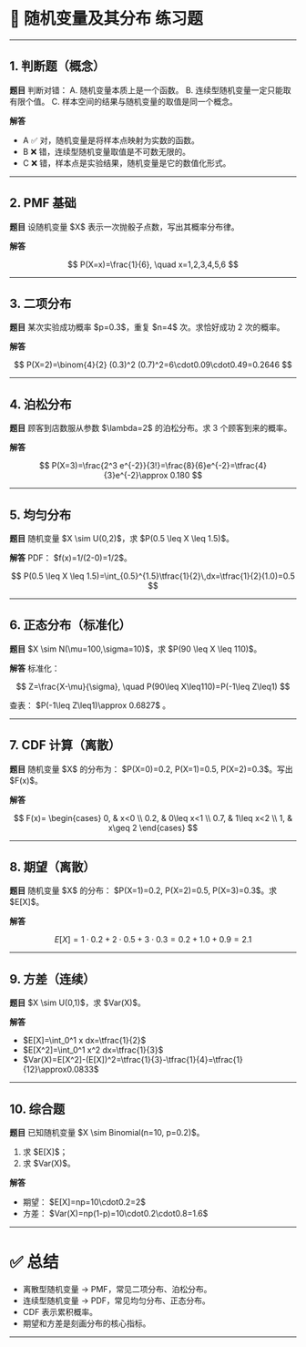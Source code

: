 
# 📘 随机变量及其分布 练习题

---

## 1. 判断题（概念）

**题目**
判断对错：
A. 随机变量本质上是一个函数。
B. 连续型随机变量一定只能取有限个值。
C. 样本空间的结果与随机变量的取值是同一个概念。

**解答**

* A ✅ 对，随机变量是将样本点映射为实数的函数。
* B ❌ 错，连续型随机变量取值是不可数无限的。
* C ❌ 错，样本点是实验结果，随机变量是它的数值化形式。

---

## 2. PMF 基础

**题目**
设随机变量 \$X\$ 表示一次抛骰子点数，写出其概率分布律。

**解答**

$$
P(X=x)=\frac{1}{6}, \quad x=1,2,3,4,5,6
$$

---

## 3. 二项分布

**题目**
某次实验成功概率 \$p=0.3\$，重复 \$n=4\$ 次。求恰好成功 2 次的概率。

**解答**

$$
P(X=2)=\binom{4}{2} (0.3)^2 (0.7)^2=6\cdot0.09\cdot0.49=0.2646
$$

---

## 4. 泊松分布

**题目**
顾客到店数服从参数 \$\lambda=2\$ 的泊松分布。求 3 个顾客到来的概率。

**解答**

$$
P(X=3)=\frac{2^3 e^{-2}}{3!}=\frac{8}{6}e^{-2}=\tfrac{4}{3}e^{-2}\approx 0.180
$$

---

## 5. 均匀分布

**题目**
随机变量 \$X \sim U(0,2)\$，求 \$P(0.5 \leq X \leq 1.5)\$。

**解答**
PDF： $f(x)=1/(2-0)=1/2\$。

$$
P(0.5 \leq X \leq 1.5)=\int_{0.5}^{1.5}\tfrac{1}{2}\,dx=\tfrac{1}{2}(1.0)=0.5
$$

---

## 6. 正态分布（标准化）

**题目**
\$X \sim N(\mu=100,\sigma=10)\$，求 \$P(90 \leq X \leq 110)\$。

**解答**
标准化：

$$
Z=\frac{X-\mu}{\sigma}, \quad P(90\leq X\leq110)=P(-1\leq Z\leq1)
$$

查表： \$P(-1\leq Z\leq1)\approx 0.6827\$ 。

---

## 7. CDF 计算（离散）

**题目**
随机变量 \$X\$ 的分布为： \$P(X=0)=0.2, P(X=1)=0.5, P(X=2)=0.3\$。写出 \$F(x)\$。

**解答**

$$
F(x)=
\begin{cases}
0, & x<0 \\
0.2, & 0\leq x<1 \\
0.7, & 1\leq x<2 \\
1, & x\geq 2
\end{cases}
$$

---

## 8. 期望（离散）

**题目**
随机变量  $X\$ 的分布： $P(X=1)=0.2, P(X=2)=0.5, P(X=3)=0.3\$。求 \$E\[X]\$。

**解答**

$$
E[X]=1\cdot0.2+2\cdot0.5+3\cdot0.3=0.2+1.0+0.9=2.1
$$

---

## 9. 方差（连续）

**题目**
\$X \sim U(0,1)\$，求 \$Var(X)\$。

**解答**

* \$E\[X]=\int\_0^1 x dx=\tfrac{1}{2}\$
* \$E\[X^2]=\int\_0^1 x^2 dx=\tfrac{1}{3}\$
* \$Var(X)=E\[X^2]-(E\[X])^2=\tfrac{1}{3}-\tfrac{1}{4}=\tfrac{1}{12}\approx0.0833\$

---

## 10. 综合题

**题目**
已知随机变量 \$X \sim Binomial(n=10, p=0.2)\$。

1. 求 \$E\[X]\$；
2. 求 \$Var(X)\$。

**解答**

* 期望： \$E\[X]=np=10\cdot0.2=2\$
* 方差： \$Var(X)=np(1-p)=10\cdot0.2\cdot0.8=1.6\$

---

# ✅ 总结

* 离散型随机变量 → PMF，常见二项分布、泊松分布。
* 连续型随机变量 → PDF，常见均匀分布、正态分布。
* CDF 表示累积概率。
* 期望和方差是刻画分布的核心指标。

---



